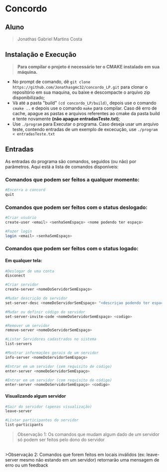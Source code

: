 # Concordo

## Aluno
>Jonathas Gabriel Martins Costa

## Instalação e Execução
> **Para compilar o projeto é necessário ter o CMAKE instalado em sua máquina.**

* No prompt de comando, dê ```git clone https://github.com/Jonathasgmc32/concordo_LP.git``` para clonar o repositório em sua maquina, ou baixe e descompacte o arquivo zip disponibilizado;
* Vá até a pasta "build" ```(cd concordo_LP/build)```, depois use o comando ```cmake ..``` e depois use o comando ```make``` para compilar. Caso dê erro de cache, apague as pastas e arquivos referentes ao cmake da pasta build e tente novamente **(não apague entradasTeste.txt)**;
* Use ```./program``` para Executar o programa. Caso deseja usar um arquivo teste, contendo entradas de um
exemplo de excecução, use ```./program < entradasTeste.txt```

## Entradas

As entradas do programa são comandos, seguidos (ou não) por parâmetros. Aqui está a lista de comandos disponíveis:

<h3> Comandos que podem ser feitos a qualquer momento: </h3>

```bash
#Encerra o concord
quit
```

<h3> Comandos que podem ser feitos com o status deslogado: </h3>

```bash
#Criar usuário
create-user <email> <senhaSemEspaço> <nome podendo ter espaço>

#Fazer login
login <email> <senhaSemEspaço>
```

<h3> Comandos que podem ser feitos com o status logado: </h3>

<h4> Em qualquer tela: </h4>

```bash
#Deslogar de uma conta
disconect

#Criar servidor
create-server <nomeDoServidorSemEspaço>

#Mudar descrição do servidor
set-server-desc <nomeDoServidorSemEspaço> "<descriçao podendo ter espaço>"

#Mudar ou definir código do servidor
set-server-invite-code <nomeDoServidorSemEspaço> <codigo>

#Remover um servidor
remove-server <nomeDoServidorSemEspaço>

#Listar Servidores cadastrados no sistema
list-servers

#Mostrar informações gerais de um servidor
info-server <nomeDoServidorSemEspaço>

#Entrar em um servidor (sem requisito de código)
enter-server <nomeDoServidorSemEspaço>

#Entrar em um servidor (com requisito de código)
enter-server <nomeDoServidorSemEspaço> <codigo>
```

<h4> Visualizando algum servidor </h4>

```bash
#Sair do servidor (apenas visualização)
leave-server

#Listar participantes do servidor
list-participants
```
>Observação 1: Os comandos que mudam algum dado de um servidor só podem ser feitos pelo dono do servidor
<br>
>Observação 2: Comandos que forem feitos em locais inválidos (ex: leave-server mesmo não estando em um servidor) retornarão uma mensagem de erro ou um feedback